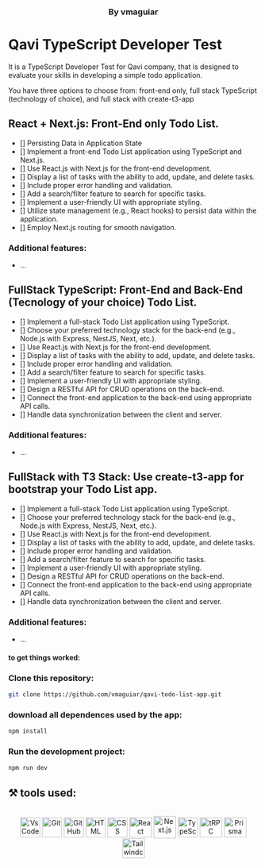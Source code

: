 <h3 style="display: block" align = "center"> By vmaguiar </ h3>

# Qavi TypeScript Developer Test

It is a TypeScript Developer Test for Qavi company, that is designed to evaluate your skills in developing a simple todo application. <br>

You have three options to choose from: front-end only, full stack TypeScript (technology of choice), and full stack with create-t3-app

## React + Next.js: Front-End only Todo List.

- [] Persisting Data in Application State
- [] Implement a front-end Todo List application using TypeScript and Next.js.
- [] Use React.js with Next.js for the front-end development.
- [] Display a list of tasks with the ability to add, update, and delete tasks.
- [] Include proper error handling and validation.
- [] Add a search/filter feature to search for specific tasks.
- [] Implement a user-friendly UI with appropriate styling.
- [] Utilize state management (e.g., React hooks) to persist data within the application.
- [] Employ Next.js routing for smooth navigation. <br>

<!-- Colocar prints ou GIFs
<p align='center'>
  <img width='600' src='src/assets/to_readme/app-gif.gif'
</p><br> -->

### Additional features:

* ...


## FullStack TypeScript: Front-End and Back-End (Tecnology of your choice) Todo List.

- [] Implement a full-stack Todo List application using TypeScript.
- [] Choose your preferred technology stack for the back-end (e.g., Node.js with Express, NestJS, Next, etc.).
- [] Use React.js with Next.js for the front-end development.
- [] Display a list of tasks with the ability to add, update, and delete tasks.
- [] Include proper error handling and validation.
- [] Add a search/filter feature to search for specific tasks.
- [] Implement a user-friendly UI with appropriate styling.
- [] Design a RESTful API for CRUD operations on the back-end.
- [] Connect the front-end application to the back-end using appropriate API calls.
- [] Handle data synchronization between the client and server. <br>

### Additional features:

* ...


## FullStack with T3 Stack: Use create-t3-app for bootstrap your Todo List app.

- [] Implement a full-stack Todo List application using TypeScript.
- [] Choose your preferred technology stack for the back-end (e.g., Node.js with Express, NestJS, Next, etc.).
- [] Use React.js with Next.js for the front-end development.
- [] Display a list of tasks with the ability to add, update, and delete tasks.
- [] Include proper error handling and validation.
- [] Add a search/filter feature to search for specific tasks.
- [] Implement a user-friendly UI with appropriate styling.
- [] Design a RESTful API for CRUD operations on the back-end.
- [] Connect the front-end application to the back-end using appropriate API calls.
- [] Handle data synchronization between the client and server.

### Additional features:

* ...


#### to get things worked:

### Clone this repository:

```bash 
git clone https://github.com/vmaguiar/qavi-todo-list-app.git
```

### download all dependences used by the app:

```bash 
npm install
```

### Run the development project:

```bash 
npm run dev
```

## ⚒️  tools used:

</div>


 <div style="display: inline_block" align = "center"><br>

  <img align="center" alt="VsCode " height="40" width="40" src="https://cdn.icon-icons.com/icons2/2107/PNG/512/file_type_vscode_icon_130084.png" />
  <img align="center" alt="Git" height="40" width="40" src="https://git-scm.com/images/logos/downloads/Git-Icon-1788C.png" />
  <img align="center" alt="GitHub" height="40" width="40" src="https://cdn-icons-png.flaticon.com/512/25/25231.png" />
  <img align="center" alt="HTML" height="40" width="40" src="https://cdn.jsdelivr.net/gh/devicons/devicon/icons/html5/html5-original.svg" />
  <img align="center" alt="CSS" height="40" width="40" src="https://cdn.jsdelivr.net/gh/devicons/devicon/icons/css3/css3-original.svg"/>
  <img align="center" alt="React " height="40" width="45" src="https://upload.wikimedia.org/wikipedia/commons/thumb/a/a7/React-icon.svg/2300px-React-icon.svg.png" />
  <img align="center" alt="Next.js" height="45" width="45" src="https://cdn.worldvectorlogo.com/logos/nextjs-13.svg" />
  <img align="center" alt="TypeScript" height="40" width="40" src="https://cdn.worldvectorlogo.com/logos/typescript.svg" />
  <img align="center" alt="tRPC " height="40" width="45" src="https://trpc.io/img/logo.svg" />
  <img align="center" alt="Prisma " height="40" width="45" src="https://cdn.worldvectorlogo.com/logos/prisma-2.svg" />
  <img align="center" alt="Tailwindcss " height="40" width="45" src="https://cdn.worldvectorlogo.com/logos/tailwind-css-1.svg" />
            
</div>
